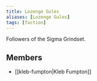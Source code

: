 ```yaml
---
title: Lozenge Gules
aliases: [Lozenge Gules]
tags: [faction]
---
```

Followers of the Sigma Grindset.

## Members
- [[kleb-fumpton|Kleb Fumpton]]